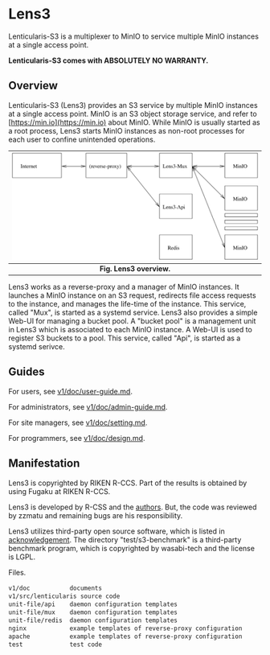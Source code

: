 # Lens3

Lenticularis-S3 is a multiplexer to MinIO to service multiple MinIO
instances at a single access point.

__Lenticularis-S3 comes with ABSOLUTELY NO WARRANTY.__

## Overview

Lenticularis-S3 (Lens3) provides an S3 service by multiple MinIO
instances at a single access point.  MinIO is an S3 object storage
service, and refer to [https://min.io](https://min.io) about MinIO.
While MinIO is usually started as a root process, Lens3 starts MinIO
instances as non-root processes for each user to confine unintended
operations.

| ![lens3-overview](v1/doc/lens3-overview.svg) |
|:--:|
| **Fig. Lens3 overview.** |

Lens3 works as a reverse-proxy and a manager of MinIO instances.  It
launches a MinIO instance on an S3 request, redirects file access
requests to the instance, and manages the life-time of the instance.
This service, called "Mux", is started as a systemd service.  Lens3
also provides a simple Web-UI for managing a bucket pool.  A "bucket
pool" is a management unit in Lens3 which is associated to each MinIO
instance.  A Web-UI is used to register S3 buckets to a pool.  This
service, called "Api", is started as a systemd serivce.

## Guides

For users,
see [v1/doc/user-guide.md](v1/doc/user-guide.md).

For administrators,
see [v1/doc/admin-guide.md](v1/doc/admin-guide.md).

For site managers,
see [v1/doc/setting.md](v1/doc/setting.md).

For programmers,
see [v1/doc/design.md](v1/doc/design.md).

## Manifestation

Lens3 is copyrighted by RIKEN R-CCS.  Part of the results is
obtained by using Fugaku at RIKEN R-CCS.

Lens3 is developed by R-CSS and the [authors](AUTHORS.txt).  But, the
code was reviewed by zzmatu and remaining bugs are his responsibility.

Lens3 utilizes third-party open source software, which is listed in
[acknowledgement](v1/ACKNOWLEDGEMENT.txt).  The directory
"test/s3-benchmark" is a third-party benchmark program, which is
copyrighted by wasabi-tech and the license is LGPL.

Files.

```
v1/doc           documents
v1/src/lenticularis source code
unit-file/api    daemon configuration templates
unit-file/mux    daemon configuration templates
unit-file/redis  daemon configuration templates
nginx            example templates of reverse-proxy configuration
apache           example templates of reverse-proxy configuration
test             test code
```
